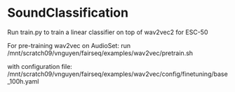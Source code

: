 # SoundClassification

Run train.py to train a linear classifier on top of wav2vec2 for ESC-50

For pre-training wav2vec on AudioSet: 
run /mnt/scratch09/vnguyen/fairseq/examples/wav2vec/pretrain.sh

with configuration file: /mnt/scratch09/vnguyen/fairseq/examples/wav2vec/config/finetuning/base_100h.yaml
